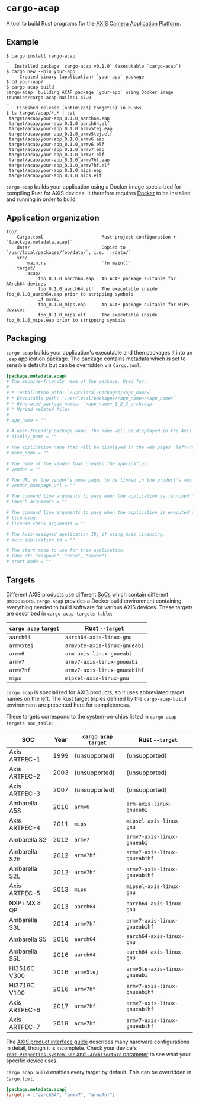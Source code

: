 # `cargo-acap`

A tool to build Rust programs for the [AXIS Camera Application Platform](https://www.axis.com/en-us/products/analytics/acap).

## Example

```console
$ cargo install cargo-acap
…
   Installed package `cargo-acap v0.1.0` (executable `cargo-acap`)
$ cargo new --bin your-app
     Created binary (application) `your-app` package
$ cd your-app/
$ cargo acap build
cargo-acap: building ACAP package `your-app` using Docker image trunnion/cargo-acap-build:1.47.0
…
    Finished release [optimized] target(s) in 0.56s
$ ls target/acap/*.* | cat
 target/acap/your-app_0.1.0_aarch64.eap
 target/acap/your-app_0.1.0_aarch64.elf
 target/acap/your-app_0.1.0_armv5tej.eap
 target/acap/your-app_0.1.0_armv5tej.elf
 target/acap/your-app_0.1.0_armv6.eap
 target/acap/your-app_0.1.0_armv6.elf
 target/acap/your-app_0.1.0_armv7.eap
 target/acap/your-app_0.1.0_armv7.elf
 target/acap/your-app_0.1.0_armv7hf.eap
 target/acap/your-app_0.1.0_armv7hf.elf
 target/acap/your-app_0.1.0_mips.eap
 target/acap/your-app_0.1.0_mips.elf
```

`cargo-acap` builds your application using a Docker image specialized for compiling Rust for AXIS devices. It therefore
requires [Docker](https://docs.docker.com/get-docker/) to be installed and running in order to build.

## Application organization

```text
foo/
    Cargo.toml                      Rust project configuration + `[package.metadata.acap]`
    data/                           Copied to `/usr/local/packages/foo/data/`, i.e. `./data/`
    src/
        main.rs                     `fn main()`
    target/
        acap/
            foo_0.1.0_aarch64.eap   An ACAP package suitable for AArch64 devices
            foo_0.1.0_aarch64.elf   The executable inside foo_0.1.0_aarch64.eap prior to stripping symbols
            …4 more…
            foo_0.1.0_mips.eap      An ACAP package suitable for MIPS devices
            foo_0.1.0_mips.elf      The executable inside foo_0.1.0_mips.eap prior to stripping symbols
```

## Packaging

`cargo acap` builds your application's executable and then packages it into an `.eap` application package. The package
contains metadata which is set to sensible defaults but can be overridden via `Cargo.toml`.

```toml
[package.metadata.acap]
# The machine-friendly name of the package. Used for:
#
# * Installation path: `/usr/local/packages/<app_name>`
# * Executable path: `/usr/local/packages/<app_name>/<app_name>`
# * Generated package names: `<app_name>_1_2_3_arch.eap`
# * Myriad related files
#
# app_name = ""

# A user-friendly package name. The name will be displayed in the Axis product's web pages.
# display_name = ""

# The application name that will be displayed in the web pages' left-hand side menu.
# menu_name = ""

# The name of the vendor that created the application.
# vendor = ""

# The URL of the vendor's home page, to be linked in the product's web pages.
# vendor_homepage_url = ""

# The command line arguments to pass when the application is launched normally.
# launch_arguments = ""

# The command line arguments to pass when the application is executed to perform a custom license check, if using custom
# licensing.
# license_check_arguments = ""

# The Axis-assigned application ID, if using Axis licensing.
# axis_application_id = ""

# The start mode to use for this application.
# (One of: "respawn", "once", "never")
# start_mode = ""
```

## Targets

Different AXIS products use different [SoCs](https://en.wikipedia.org/wiki/System_on_a_chip) which contain different
processors. `cargo acap` provides a Docker build environment containing everything needed to build software for various
AXIS devices. These targets are described in `cargo acap targets table`:

| `cargo acap` `target` | Rust `--target`              |
| --------------------- | ---------------------------- |
| `aarch64`             | `aarch64-axis-linux-gnu`     |
| `armv5tej`            | `armv5te-axis-linux-gnueabi` |
| `armv6`               | `arm-axis-linux-gnueabi`     |
| `armv7`               | `armv7-axis-linux-gnueabi`   |
| `armv7hf`             | `armv7-axis-linux-gnueabihf` |
| `mips`                | `mipsel-axis-linux-gnu`      |

`cargo acap` is specialized for AXIS products, so it uses abbreviated target names on the left. The Rust target triples
defined by the `cargo-acap-build` environment are presented here for completeness.

These targets correspond to the system-on-chips listed in `cargo acap targets soc_table`:

| SOC           | Year | `cargo acap` `target` | Rust `--target`              |
| ------------- | ---- | --------------------- | ---------------------------- |
| Axis ARTPEC-1 | 1999 | (unsupported)         | (unsupported)                |
| Axis ARTPEC-2 | 2003 | (unsupported)         | (unsupported)                |
| Axis ARTPEC-3 | 2007 | (unsupported)         | (unsupported)                |
| Ambarella A5S | 2010 | `armv6`               | `arm-axis-linux-gnueabi`     |
| Axis ARTPEC-4 | 2011 | `mips`                | `mipsel-axis-linux-gnu`      |
| Ambarella S2  | 2012 | `armv7`               | `armv7-axis-linux-gnueabi`   |
| Ambarella S2E | 2012 | `armv7hf`             | `armv7-axis-linux-gnueabihf` |
| Ambarella S2L | 2012 | `armv7hf`             | `armv7-axis-linux-gnueabihf` |
| Axis ARTPEC-5 | 2013 | `mips`                | `mipsel-axis-linux-gnu`      |
| NXP i.MX 8 QP | 2013 | `aarch64`             | `aarch64-axis-linux-gnu`     |
| Ambarella S3L | 2014 | `armv7hf`             | `armv7-axis-linux-gnueabihf` |
| Ambarella S5  | 2016 | `aarch64`             | `aarch64-axis-linux-gnu`     |
| Ambarella S5L | 2016 | `aarch64`             | `aarch64-axis-linux-gnu`     |
| Hi3516C V300  | 2016 | `armv5tej`            | `armv5te-axis-linux-gnueabi` |
| Hi3719C V100  | 2016 | `armv7hf`             | `armv7-axis-linux-gnueabihf` |
| Axis ARTPEC-6 | 2017 | `armv7hf`             | `armv7-axis-linux-gnueabihf` |
| Axis ARTPEC-7 | 2019 | `armv7hf`             | `armv7-axis-linux-gnueabihf` |

The [AXIS product interface guide](https://www.axis.com/en-us/developer-community/product-interface-guide) describes
many hardware configurations in detail, though it is incomplete. Check your device's [`root.Properties.System.Soc` and
`.Architecture` parameter](http://0.0.0.0/axis-cgi/param.cgi?action=list&group=root.Properties.System) to see what your
specific device uses.

`cargo acap build` enables every target by default. This can be overridden in `Cargo.toml`:

```toml
[package.metadata.acap]
targets = ["aarch64", "armv7", "armv7hf"]
```
